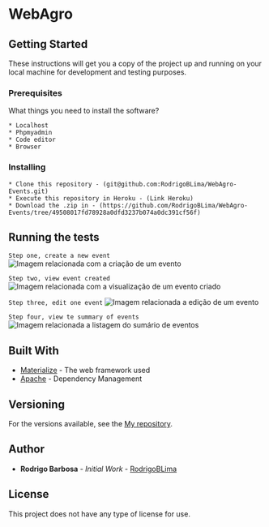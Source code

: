 # WebAgro



## Getting Started

These instructions will get you a copy of the project up and running on your local machine for development and testing purposes. 

### Prerequisites

What things you need to install the software?

```
* Localhost
* Phpmyadmin
* Code editor
* Browser
```

### Installing

```
* Clone this repository - (git@github.com:RodrigoBLima/WebAgro-Events.git)
* Execute this repository in Heroku - (Link Heroku)
* Download the .zip in - (https://github.com/RodrigoBLima/WebAgro-Events/tree/49508017fd78928a0dfd3237b074a0dc391cf56f)

```


## Running the tests

```Step one, create a new event```
![Imagem relacionada com a criação de um evento](img/1.png)

```Step two, view event created```
![Imagem relacionada com a visualização de um evento criado](img/2.png) 

```Step three, edit one event```
![Imagem relacionada a edição de um evento](img/3.png)

```Step four, view te summary of events```
![Imagem relacionada a listagem do sumário de eventos](img/4.png)

## Built With

* [Materialize](https://materializecss.com/getting-started.html) - The web framework used
* [Apache](https://www.apache.org/) - Dependency Management

## Versioning
 
For the versions available, see the [My repository](https://github.com/RodrigoBLima). 


## Author

* **Rodrigo Barbosa** - *Initial Work* - [RodrigoBLima](https://github.com/RodrigoBLima)

## License

This project does not have any type of license for use.



